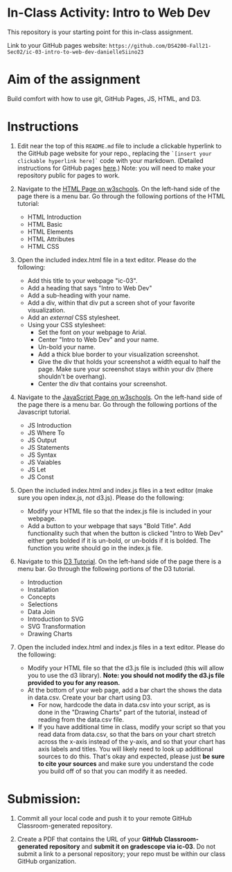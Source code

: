 # In-Class Activity: Intro to Web Dev

This repository is your starting point for this in-class assignment. 

Link to your GitHub pages website: `https://github.com/DS4200-Fall21-Sec02/ic-03-intro-to-web-dev-danielleSiino23`

# Aim of the assignment
Build comfort with how to use git, GitHub Pages, JS, HTML, and D3. 

# Instructions 
1. Edit near the top of this `README.md` file to include a clickable hyperlink to the GitHub page website for your repo., replacing the `` `[insert your clickable hyperlink here]` `` code with your markdown. (Detailed instructions for GitHub pages [here](https://developer.mozilla.org/en-US/docs/Learn/Common_questions/Using_Github_pages).) Note: you will need to make your repository public for pages to work. 

1. Navigate to the [HTML Page on w3schools](https://www.w3schools.com/html/default.asp). On the left-hand side of the page there is a menu bar. Go through the following portions of the HTML tutorial: 
   - HTML Introduction
   - HTML Basic
   - HTML Elements
   - HTML Attributes
   - HTML CSS

1. Open the included index.html file in a text editor. Please do the following:
   - Add this title to your webpage "ic-03". 
   - Add a heading that says "Intro to Web Dev"
   - Add a sub-heading with your name.
   - Add a div, within that div put a screen shot of your favorite visualization. 
   - Add an *external* CSS stylesheet. 
   - Using your CSS stylesheet:
     - Set the font on your webpage to Arial. 
     - Center "Intro to Web Dev" and your name. 
     - Un-bold your name. 
     - Add a thick blue border to your visualization screenshot.
     - Give the div that holds your screenshot a width equal to half the page. Make sure your screenshot stays within your div (there shouldn't be overhang). 
     - Center the div that contains your screenshot.  

1. Navigate to the [JavaScript Page on w3schools](https://www.w3schools.com/js/default.asp). On the left-hand side of the page there is a menu bar. Go through the following portions of the Javascript tutorial. 
   - JS Introduction
   - JS Where To
   - JS Output
   - JS Statements
   - JS Syntax
   - JS Vaiables
   - JS Let
   - JS Const

1. Open the included index.html and index.js files in a text editor (make sure you open index.js, *not* d3.js). Please do the following:
   - Modify your HTML file so that the index.js file is included in your webpage. 
   - Add a button to your webpage that says "Bold Title". Add functionality such that when the button is clicked "Intro to Web Dev" either gets bolded if it is un-bold, or un-bolds if it is bolded. The function you write should go in the index.js file.  


1. Navigate to this [D3 Tutorial](https://www.tutorialspoint.com/d3js/index.htm). On the left-hand side of the page there is a menu bar. Go through the following portions of the D3 tutorial. 
   - Introduction
   - Installation
   - Concepts
   - Selections
   - Data Join
   - Introduction to SVG
   - SVG Transformation
   - Drawing Charts 

1. Open the included index.html and index.js files in a text editor. Please do the following:
   - Modify your HTML file so that the d3.js file is included (this will allow you to use the d3 library). **Note: you should not modify the d3.js file provided to you for any reason.** 
   - At the bottom of your web page, add a bar chart the shows the data in data.csv. Create your bar chart using D3.
     - For now, hardcode the data in data.csv into your script, as is done in the "Drawing Charts" part of the tutorial, instead of reading from the data.csv file. 
     - If you have additional time in class, modify your script so that you read data from data.csv, so that the bars on your chart stretch across the x-axis instead of the y-axis, and so that your chart has axis labels and titles. You will likely need to look up additional sources to do this. That's okay and expected, please just **be sure to cite your sources** and make sure you understand the code you build off of so that you can modify it as needed. 

# Submission: 

1. Commit all your local code and push it to your remote GitHub Classroom-generated repository.

1. Create a PDF that contains the URL of your **GitHub Classroom-generated repository** and **submit it on gradescope via ic-03**. Do not submit a link to a personal repository; your repo must be within our class GitHub organization.

